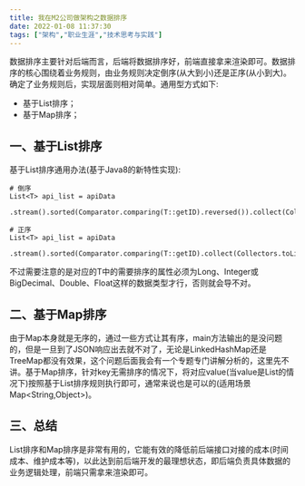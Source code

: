 ```yaml
---
title: 我在M2公司做架构之数据排序
date: 2022-01-08 11:37:30
tags: ["架构","职业生涯","技术思考与实践"]
---
```


数据排序主要针对后端而言，后端将数据排序好，前端直接拿来渲染即可。数据排序的核心围绕着业务规则，由业务规则决定倒序(从大到小)还是正序(从小到大)。确定了业务规则后，实现层面则相对简单。通用型方式如下:
<!--more-->

- 基于List排序；
- 基于Map排序；

## 一、基于List排序
基于List排序通用办法(基于Java8的新特性实现):
```
# 倒序
List<T> api_list = apiData
               .stream().sorted(Comparator.comparing(T::getID).reversed()).collect(Collectors.toList());

# 正序
List<T> api_list = apiData
               .stream().sorted(Comparator.comparing(T::getID).collect(Collectors.toList());

```

不过需要注意的是对应的T中的需要排序的属性必须为Long、Integer或BigDecimal、Double、Float这样的数据类型才行，否则就会导不对。

## 二、基于Map排序
由于Map本身就是无序的，通过一些方式让其有序，main方法输出的是没问题的，但是一旦到了JSON响应出去就不对了，无论是LinkedHashMap还是TreeMap都没有效果，这个问题后面我会有一个专题专门讲解分析的，这里先不讲。基于Map排序，针对key无需排序的情况下，将对应value(当value是List的情况下)按照基于List排序规则执行即可，通常来说也是可以的(适用场景Map<String,Object>)。

## 三、总结
List排序和Map排序是非常有用的，它能有效的降低前后端接口对接的成本(时间成本、维护成本等)，以此达到前后端开发的最理想状态，即后端负责具体数据的业务逻辑处理，前端只需拿来渲染即可。